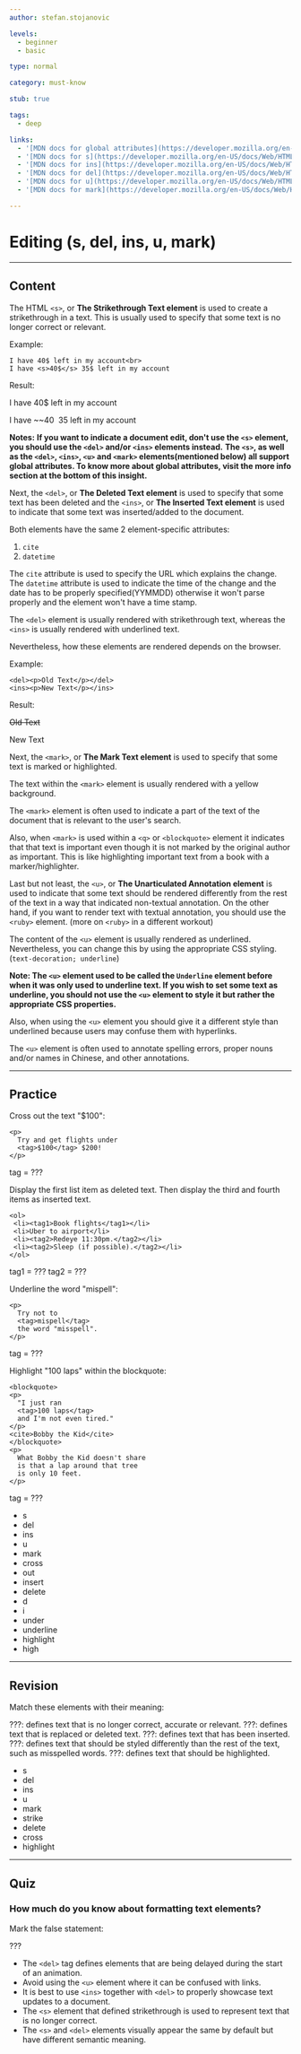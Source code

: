 ```yaml
---
author: stefan.stojanovic

levels:
  - beginner
  - basic

type: normal

category: must-know

stub: true

tags:
  - deep

links:
  - '[MDN docs for global attributes](https://developer.mozilla.org/en-US/docs/Web/HTML/Global_attributes){website}'
  - '[MDN docs for s](https://developer.mozilla.org/en-US/docs/Web/HTML/Element/s){website}'
  - '[MDN docs for ins](https://developer.mozilla.org/en-US/docs/Web/HTML/Element/ins){website}'
  - '[MDN docs for del](https://developer.mozilla.org/en-US/docs/Web/HTML/Element/del){website}'
  - '[MDN docs for u](https://developer.mozilla.org/en-US/docs/Web/HTML/Element/u){website}'
  - '[MDN docs for mark](https://developer.mozilla.org/en-US/docs/Web/HTML/Element/mark){website}'

---
```

# Editing (s, del, ins, u, mark)
---
## Content

The HTML `<s>`,  or **The Strikethrough Text element** is used to create a strikethrough in a text. This is usually used to specify that some text is no longer correct or relevant.

Example:
```
I have 40$ left in my account<br>
I have <s>40$</s> 35$ left in my account
```
Result:

I have 40$ left in my account

I have ~~40$~~ 35$ left in my account

**Notes:**
  **If you want to indicate a document edit, don't use the `<s>` element, you should use the `<del>` and/or `<ins>` elements instead.**
  **The `<s>`, as well as the `<del>`, `<ins>`, `<u>` and `<mark>` elements(mentioned below) all support global attributes. To know more about global attributes, visit the more info section at the bottom of this insight.**

Next, the `<del>`, or **The Deleted Text element** is used to specify that some text has been deleted and the `<ins>`, or **The Inserted Text element** is used to indicate that some text was inserted/added to the document.

Both elements have the same 2 element-specific attributes:
  1. `cite`
  2. `datetime`
  
The `cite` attribute is used to specify the URL which explains the change. 
The `datetime` attribute is used to indicate the time of the change and the date has to be properly specified(YYMMDD) otherwise it won't parse properly and the element won't have a time stamp.

The `<del>` element is usually rendered with strikethrough text, whereas the `<ins>` is usually rendered with underlined text. 

Nevertheless, how these elements are rendered depends on the browser.

Example:
```
<del><p>Old Text</p></del>
<ins><p>New Text</p></ins>
```
Result:

~~Old Text~~

New Text

Next, the `<mark>`, or **The Mark Text element** is used to specify that some text is marked or highlighted.

The text within the `<mark>` element is usually rendered with a yellow background.

The `<mark>` element is often used to indicate a part of the text of the document that is relevant to the user's search.

Also, when `<mark>` is used within a `<q>` or `<blockquote>` element it indicates that that text is important even though it is not marked by the original author as important. This is like highlighting important text from a book with a marker/highlighter.

Last but not least, the `<u>`, or **The Unarticulated Annotation element** is used to indicate that some text should be rendered differently from the rest of the text in a way that indicated non-textual annotation. On the other hand, if you want to render text with textual annotation, you should use the `<ruby>` element. (more on `<ruby>` in a different workout) 

The content of the `<u>` element is usually rendered as underlined. Nevertheless, you can change this by using the appropriate CSS styling. (`text-decoration; underline`)

**Note: The `<u>` element used to be called the `Underline` element before when it was only used to underline text. If you wish to set some text as underline, you should not use the `<u>` element to style it but rather the appropriate CSS properties.**

Also, when using the `<u>` element you should give it a different style than underlined because users may confuse them with hyperlinks.

The `<u>` element is often used to annotate spelling errors, proper nouns and/or names in Chinese, and other annotations.

---
## Practice

Cross out the text "$100": 

```
<p>
  Try and get flights under
  <tag>$100</tag> $200!
</p>
```

tag = ???

Display the first list item as deleted text.
Then display the third and fourth items as inserted text.

```
<ol>
 <li><tag1>Book flights</tag1></li>
 <li>Uber to airport</li>
 <li><tag2>Redeye 11:30pm.</tag2></li>
 <li><tag2>Sleep (if possible).</tag2></li>
</ol>
```

tag1 = ???
tag2 = ???

Underline the word "mispell": 

```
<p>
  Try not to 
  <tag>mispell</tag>
  the word "misspell".
</p>
```

tag = ???

Highlight "100 laps" within the blockquote: 

```
<blockquote>
<p>
  "I just ran 
  <tag>100 laps</tag> 
  and I'm not even tired."
</p>
<cite>Bobby the Kid</cite>
</blockquote>
<p>
  What Bobby the Kid doesn't share
  is that a lap around that tree
  is only 10 feet.
</p>
```

tag = ???


* s
* del
* ins
* u
* mark
* cross
* out
* insert
* delete
* d
* i
* under
* underline
* highlight
* high

---
## Revision

Match these elements with their meaning: 

???: defines text that is no longer correct, accurate or relevant.
???: defines text that is replaced or deleted text.
???: defines text that has been inserted.
???: defines text that should be styled differently than the rest of the text, such as misspelled words. 
???: defines text that should be highlighted.

* s
* del
* ins
* u
* mark
* strike
* delete
* cross
* highlight

---
## Quiz

### How much do you know about formatting text elements?

Mark the false statement: 

???

* The `<del>` tag defines elements that are being delayed during the start of an animation.
* Avoid using the `<u>` element where it can be confused with links. 
* It is best to use `<ins>` together with `<del>` to properly showcase text updates to a document. 
* The `<s>` element that defined strikethrough is used to represent text that is no longer correct. 
*  The `<s>` and `<del>` elements visually appear the same by default but have different semantic meaning. 


